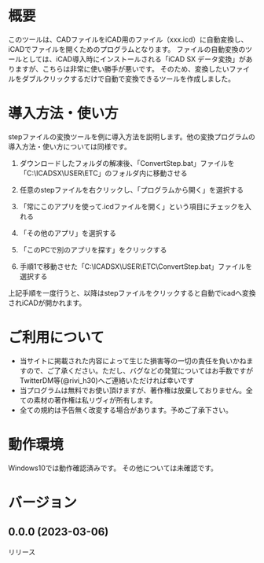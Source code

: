 # 概要
このツールは、CADファイルをiCAD用のファイル（xxx.icd）に自動変換し、iCADでファイルを開くためのプログラムとなります。
ファイルの自動変換のツールとしては、iCAD導入時にインストールされる「iCAD SX データ変換」がありますが、こちらは非常に使い勝手が悪いです。
そのため、変換したいファイルをダブルクリックするだけで自動で変換できるツールを作成しました。

# 導入方法・使い方
stepファイルの変換ツールを例に導入方法を説明します。他の変換プログラムの導入方法・使い方については同様です。

1. ダウンロードしたフォルダの解凍後、「ConvertStep.bat」ファイルを「C:\ICADSX\USER\ETC」のフォルダ内に移動させる

2. 任意のstepファイルを右クリックし、「プログラムから開く」を選択する

3. 「常にこのアプリを使って.icdファイルを開く」という項目にチェックを入れる

4. 「その他のアプリ」を選択する

5. 「このPCで別のアプリを探す」をクリックする

6. 手順1で移動させた「C:\ICADSX\USER\ETC\ConvertStep.bat」ファイルを選択する

上記手順を一度行うと、以降はstepファイルをクリックすると自動でicadへ変換されiCADが開かれます。

# ご利用について
- 当サイトに掲載された内容によって生じた損害等の一切の責任を負いかねますので、ご了承ください。ただし、バグなどの発覚についてはお手数ですがTwitterDM等(@rivi_h30)へご連絡いただければ幸いです
- 当プログラムは無料でお使い頂けますが、著作権は放棄しておりません。全ての素材の著作権は私リヴィが所有します。
- 全ての規約は予告無く改変する場合があります。予めご了承下さい。

# 動作環境
Windows10では動作確認済みです。
その他については未確認です。

# バージョン
## 0.0.0 (2023-03-06)
リリース